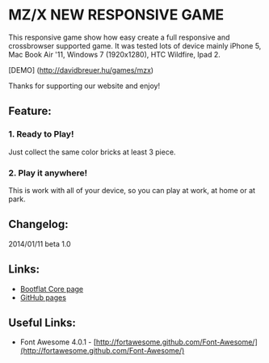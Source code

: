 MZ/X NEW RESPONSIVE GAME
=======

This responsive game show how easy create a full responsive and crossbrowser supported game.
It was tested lots of device mainly iPhone 5, Mac Book Air '11, Windows 7 (1920x1280), HTC Wildfire, Ipad 2. 

[DEMO] (http://davidbreuer.hu/games/mzx) 

Thanks for supporting our website and enjoy!

## Feature:

### 1. Ready to Play!
Just collect the same color bricks at least 3 piece.
### 2. Play it anywhere!
This is work with all of your device, so you can play at work, at home or at park.


## Changelog:

2014/01/11 beta 1.0

## Links:

+ [Bootflat Core page](http://getbootstrap.com/)
+ [GitHub pages](https://github.com/dbreuer83/mzx)

## Useful Links:

+ Font Awesome 4.0.1 - [http://fortawesome.github.com/Font-Awesome/](http://fortawesome.github.com/Font-Awesome/)
